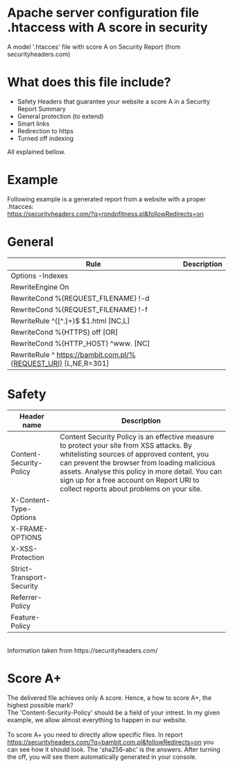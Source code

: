 # Apache server configuration file .htaccess with A score in security
A model '.htacces' file with score A on Security Report (from securityheaders.com)

# What does this file include?
- Safety Headers that guarantee your website a score A in a Security Report Summary
- General protection (to extend)
- Smart links
- Redirection to https
- Turned off indexing 

All explained bellow.

# Example
Following example is a generated report from a website with a proper .htacces:<br>
https://securityheaders.com/?q=rondofitness.pl&followRedirects=on

# General
| Rule | Description |
|-----------------------------------------------------------------|-------------|
| Options -Indexes |  |
| RewriteEngine On |  |
| RewriteCond %{REQUEST_FILENAME} !-d |  |
| RewriteCond %{REQUEST_FILENAME} !-f |  |
| RewriteRule ^([^\.]+)$ $1.html [NC,L] |  |
| RewriteCond %{HTTPS} off [OR] |  |
| RewriteCond %{HTTP_HOST} ^www\. [NC] |  |
| RewriteRule ^ https://bambit.com.pl/%{REQUEST_URI} [L,NE,R=301] |  |

# Safety
| Header name | Description |
|---------------------------|-------------------------------------------------------------------------------------------------------------------------------------------------------------------------------------------------------------------------------------------------------------------------------------------------------------------------------------|
| Content-Security-Policy | Content Security Policy is an effective measure to protect your site from XSS attacks. By whitelisting sources of approved content, you can prevent the browser from loading malicious assets. Analyse this policy in more detail. You can sign up for a free account on Report URI to collect reports about problems on your site. |
| X-Content-Type-Options |  |
| X-FRAME-OPTIONS |  |
| X-XSS-Protection |  |
| Strict-Transport-Security |  |
| Referrer-Policy |  |
| Feature-Policy |  |
<br>
Information taken from https://securityheaders.com/

# Score A+
The delivered file achieves only A score. Hence, a how to score A+, the highest possible mark?<br>
The 'Content-Security-Policy' should be a field of your intrest. 
In my given example, we allow almost everything to happen in our website.<br><br>
To score A+ you need to directly allow specific files.
In report https://securityheaders.com/?q=bambit.com.pl&followRedirects=on you can see how it should look.
The 'sha256-abc' is the answers. After turning the off, you will see them automatically generated in your console.
